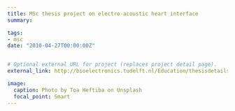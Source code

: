 ```yaml
---
title: MSc thesis project on electro-acoustic heart interface
summary:  

tags:
- msc
date: "2010-04-27T00:00:00Z"


# Optional external URL for project (replaces project detail page).
external_link: http://bioelectronics.tudelft.nl/Education/thesisdetails.php?ti=513

image:
  caption: Photo by Toa Heftiba on Unsplash
  focal_point: Smart
---
```


